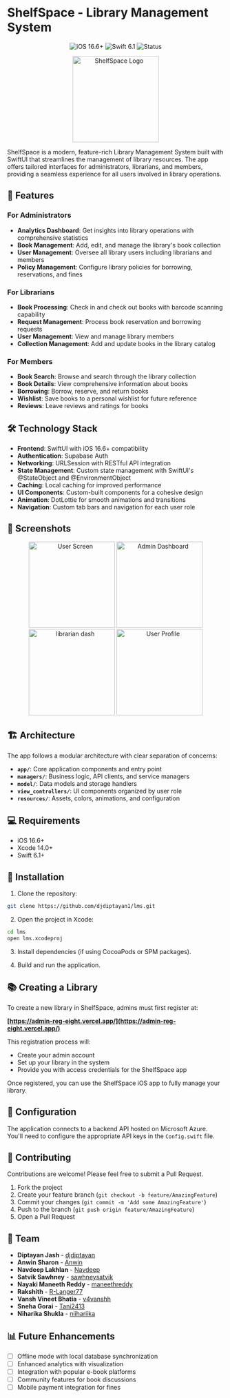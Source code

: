 # ShelfSpace - Library Management System

<div align="center">
  <img src="https://img.shields.io/badge/Platform-iOS%2016.6+-blue.svg" alt="iOS 16.6+">
  <img src="https://img.shields.io/badge/Swift-6.1-orange.svg" alt="Swift 6.1">
  <img src="https://img.shields.io/badge/Status-Development-yellow.svg" alt="Status">
</div>

<p align="center">
  <img src="https://shelfspace-83o.pages.dev/logo.png" width="200" height="200" alt="ShelfSpace Logo">
</p>

ShelfSpace is a modern, feature-rich Library Management System built with SwiftUI that streamlines the management of library resources. The app offers tailored interfaces for administrators, librarians, and members, providing a seamless experience for all users involved in library operations.

## 📱 Features

### For Administrators

- **Analytics Dashboard**: Get insights into library operations with comprehensive statistics
- **Book Management**: Add, edit, and manage the library's book collection
- **User Management**: Oversee all library users including librarians and members
- **Policy Management**: Configure library policies for borrowing, reservations, and fines

### For Librarians

- **Book Processing**: Check in and check out books with barcode scanning capability
- **Request Management**: Process book reservation and borrowing requests
- **User Management**: View and manage library members
- **Collection Management**: Add and update books in the library catalog

### For Members

- **Book Search**: Browse and search through the library collection
- **Book Details**: View comprehensive information about books
- **Borrowing**: Borrow, reserve, and return books
- **Wishlist**: Save books to a personal wishlist for future reference
- **Reviews**: Leave reviews and ratings for books

## 🛠️ Technology Stack

- **Frontend**: SwiftUI with iOS 16.6+ compatibility
- **Authentication**: Supabase Auth
- **Networking**: URLSession with RESTful API integration
- **State Management**: Custom state management with SwiftUI's @StateObject and @EnvironmentObject
- **Caching**: Local caching for improved performance
- **UI Components**: Custom-built components for a cohesive design
- **Animation**: DotLottie for smooth animations and transitions
- **Navigation**: Custom tab bars and navigation for each user role

## 📱 Screenshots

<!-- Consider adding actual screenshots of your app here -->

<div align="center">
  <img src="https://shelfspace-83o.pages.dev/IMG_3859.PNG" width="200" alt="User Screen">
  <img src="https://shelfspace-83o.pages.dev/admin-dashboard.png" width="200" alt="Admin Dashboard">
  <img src="https://shelfspace-83o.pages.dev/lib-dash.png" width="200" alt="librarian dash">
  <img src="https://shelfspace-83o.pages.dev/Simulator Screenshot - iPhone 16 Pro - 2025-05-08 at 15.24.18.png" width="200" alt="User Profile">
</div>

## 🏗️ Architecture

The app follows a modular architecture with clear separation of concerns:

- **`app/`**: Core application components and entry point
- **`managers/`**: Business logic, API clients, and service managers
- **`model/`**: Data models and storage handlers
- **`view_controllers/`**: UI components organized by user role
- **`resources/`**: Assets, colors, animations, and configuration

## 💻 Requirements

- iOS 16.6+
- Xcode 14.0+
- Swift 6.1+

## 🚀 Installation

1. Clone the repository:

```bash
git clone https://github.com/djdiptayan1/lms.git
```

2. Open the project in Xcode:

```bash
cd lms
open lms.xcodeproj
```

3. Install dependencies (if using CocoaPods or SPM packages).

4. Build and run the application.

## 📚 Creating a Library

To create a new library in ShelfSpace, admins must first register at:

**[https://admin-reg-eight.vercel.app/](https://admin-reg-eight.vercel.app/)**

This registration process will:
- Create your admin account
- Set up your library in the system
- Provide you with access credentials for the ShelfSpace app

Once registered, you can use the ShelfSpace iOS app to fully manage your library.

## 🔧 Configuration

The application connects to a backend API hosted on Microsoft Azure. You'll need to configure the appropriate API keys in the `Config.swift` file.

## 🤝 Contributing

Contributions are welcome! Please feel free to submit a Pull Request.

1. Fork the project
2. Create your feature branch (`git checkout -b feature/AmazingFeature`)
3. Commit your changes (`git commit -m 'Add some AmazingFeature'`)
4. Push to the branch (`git push origin feature/AmazingFeature`)
5. Open a Pull Request

## 👥 Team

- **Diptayan Jash** - [djdiptayan](https://github.com/djdiptayan)
- **Anwin Sharon** - [Anwin](https://github.com/darkdeathoriginal)
- **Navdeep Lakhlan** - [Navdeep](https://github.com/Navdeep-Lakhlan)
- **Satvik Sawhney** - [sawhneysatvik](https://github.com/SawhneySatvik)
- **Nayaki Maneeth Reddy** - [maneethreddy](https://github.com/maneethreddy)
- **Rakshith** - [R-Langer77](https://github.com/R-Langer77)
- **Vansh Vineet Bhatia** - [v4vanshh](https://github.com/v4vanshh)
- **Sneha Gorai** - [Tani2413](https://github.com/Tani2413)
- **Niharika Shukla** - [niihariika](https://github.com/niihariika)

## 📊 Future Enhancements

- [ ] Offline mode with local database synchronization
- [ ] Enhanced analytics with visualization
- [ ] Integration with popular e-book platforms
- [ ] Community features for book discussions
- [ ] Mobile payment integration for fines
